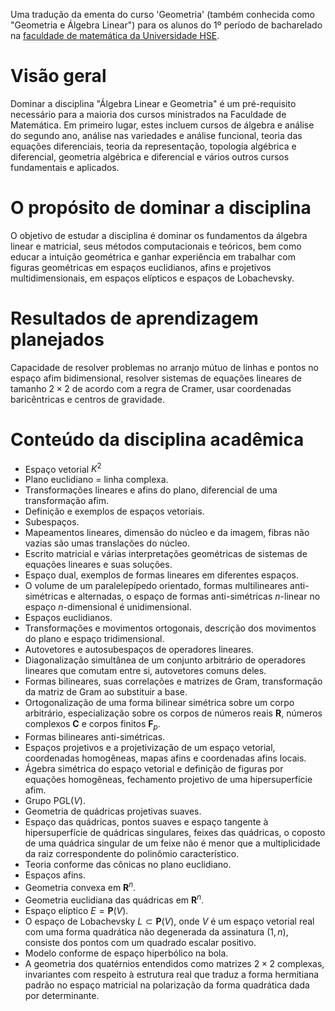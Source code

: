 
Uma tradução da ementa do curso 'Geometria' (também conhecida como "Geometria e Álgebra Linear") para os alunos do 1º período de bacharelado na [faculdade de matemática da Universidade HSE](https://math.hse.ru/en).

# Visão geral
Dominar a disciplina "Álgebra Linear e Geometria" é um pré-requisito necessário para a maioria dos cursos ministrados na Faculdade de Matemática. Em primeiro lugar, estes incluem cursos de álgebra e análise do segundo ano, análise nas variedades e análise funcional, teoria das equações diferenciais, teoria da representação, topologia algébrica e diferencial, geometria algébrica e diferencial e vários outros cursos fundamentais e aplicados.

# O propósito de dominar a disciplina
O objetivo de estudar a disciplina é dominar os fundamentos da álgebra linear e matricial, seus métodos computacionais e teóricos, bem como educar a intuição geométrica e ganhar experiência em trabalhar com figuras geométricas em espaços euclidianos, afins e projetivos multidimensionais, em espaços elípticos e espaços de Lobachevsky.

# Resultados de aprendizagem planejados
Capacidade de resolver problemas no arranjo mútuo de linhas e pontos no espaço afim bidimensional, resolver sistemas de equações lineares de tamanho $2\times 2$ de acordo com a regra de Cramer, usar coordenadas baricêntricas e centros de gravidade.

# Conteúdo da disciplina acadêmica
- Espaço vetorial $K^2$
- Plano euclidiano = linha complexa.
- Transformações lineares e afins do plano, diferencial de uma transformação afim.
- Definição e exemplos de espaços vetoriais.
- Subespaços.
- Mapeamentos lineares, dimensão do núcleo e da imagem, fibras não vazias são umas translações do núcleo.
- Escrito matricial e várias interpretações geométricas de sistemas de equações lineares e suas soluções.
- Espaço dual, exemplos de formas lineares em diferentes espaços.
- O volume de um paralelepípedo orientado, formas multilineares anti-simétricas e alternadas, o espaço de formas anti-simétricas $n$-linear no espaço $n$-dimensional é unidimensional.
- Espaços euclidianos.
- Transformações e movimentos ortogonais, descrição dos movimentos do plano e espaço tridimensional.
- Autovetores e autosubespaços de operadores lineares.
- Diagonalização simultânea de um conjunto arbitrário de operadores lineares que comutam entre si, autovetores comuns deles.
- Formas bilineares, suas correlações e matrizes de Gram, transformação da matriz de Gram ao substituir a base.
- Ortogonalização de uma forma bilinear simétrica sobre um corpo arbitrário, especialização sobre os corpos de números reais $\mathbf{R}$, números complexos $\mathbf{C}$ e corpos finitos $\mathbf{F}_p$.
- Formas bilineares anti-simétricas.
- Espaços projetivos e a projetivização de um espaço vetorial, coordenadas homogêneas, mapas afins e coordenadas afins locais.
- Ágebra simétrica do espaço vetorial e definição de figuras por equações homogêneas, fechamento projetivo de uma hipersuperfície afim.
- Grupo $\mathrm{PGL}(V)$.
- Geometria de quádricas projetivas suaves.
- Espaço das quádricas, pontos suaves e espaço tangente à hipersuperfície de quádricas singulares, feixes das quádricas, o coposto de uma quádrica singular de um feixe não é menor que a multiplicidade da raiz correspondente do polinômio característico.
- Teoria conforme das cônicas no plano euclidiano.
- Espaços afins.
- Geometria convexa em $\mathbf{R}^n$.
- Geometria euclidiana das quádricas em $\mathbf{R}^n$.
- Espaço elíptico $E = \mathbf{P}(V)$.
- O espaço de Lobachevsky $L \subset \mathbf{P}(V)$, onde $V$ é um espaço vetorial real com uma forma quadrática não degenerada da assinatura $(1,n)$, consiste dos pontos com um quadrado escalar positivo.
- Modelo conforme de espaço hiperbólico na bola.
- A geometria dos quatérnios entendidos como matrizes $2\times 2$ complexas, invariantes com respeito à estrutura real que traduz a forma hermitiana padrão no espaço matricial na polarização da forma quadrática dada por determinante.
